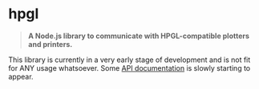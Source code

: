 # hpgl
>**A Node.js library to communicate with HPGL-compatible plotters and printers.**

This library is currently in a very early stage of development and is not fit for ANY usage 
whatsoever. Some [API documentation](https://cotejp.github.io/hpgl/) is slowly starting to appear.